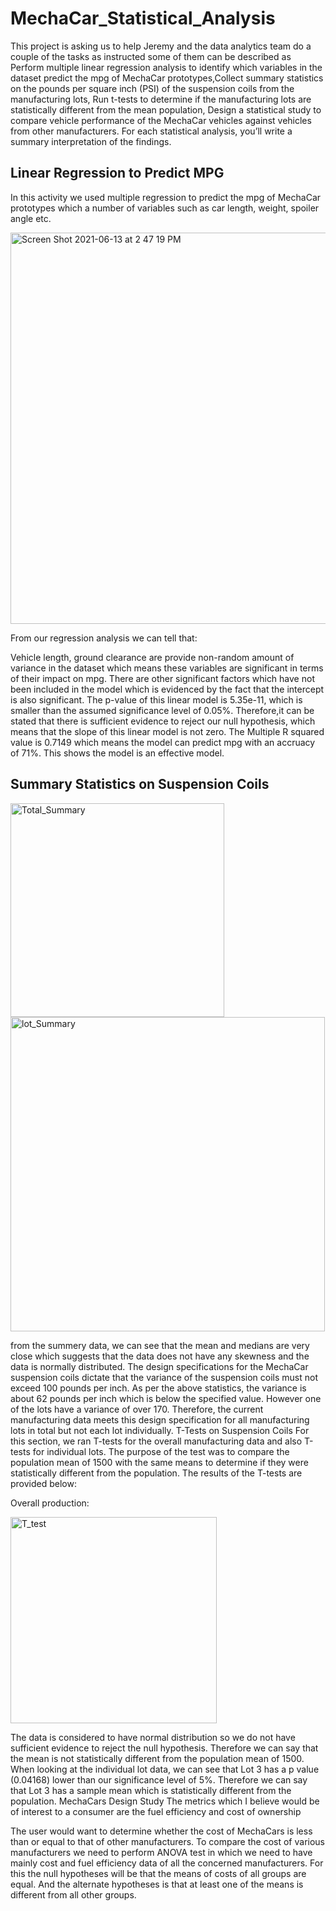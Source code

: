
# MechaCar_Statistical_Analysis

This project is asking us to help Jeremy and the data analytics team do a couple of the tasks as instructed some of them can be described as Perform multiple linear regression analysis to identify which variables in the dataset predict the mpg of MechaCar prototypes,Collect summary statistics on the pounds per square inch (PSI) of the suspension coils from the manufacturing lots, Run t-tests to determine if the manufacturing lots are statistically different from the mean population, Design a statistical study to compare vehicle performance of the MechaCar vehicles against vehicles from other manufacturers. For each statistical analysis, you’ll write a summary interpretation of the findings.

## Linear Regression to Predict MPG
In this activity we used multiple regression to predict the mpg of MechaCar prototypes which a number of variables such as car length, weight, spoiler angle etc.

<img width="626" alt="Screen Shot 2021-06-13 at 2 47 19 PM" src="https://user-images.githubusercontent.com/79885849/121819731-edd98080-cc4b-11eb-8145-2605d6833236.png">

From our regression analysis we can tell that:

Vehicle length, ground clearance are provide non-random amount of variance in the dataset which means these variables are significant in terms of their impact on mpg. There are other significant factors which have not been included in the model which is evidenced by the fact that the intercept is also significant.
The p-value of this linear model is 5.35e-11, which is smaller than the assumed significance level of 0.05%. Therefore,it can be stated that there is sufficient evidence to reject our null hypothesis, which means that the slope of this linear model is not zero.
The Multiple R squared value is 0.7149 which means the model can predict mpg with an accruacy of 71%. This shows the model is an effective model.

## Summary Statistics on Suspension Coils

<img width="342" alt="Total_Summary" src="https://user-images.githubusercontent.com/79885849/121819773-35f8a300-cc4c-11eb-8c02-9a06fa9fd236.png">

<img width="503" alt="lot_Summary" src="https://user-images.githubusercontent.com/79885849/121819775-35f8a300-cc4c-11eb-95f7-c0a807fce179.png">

from the summery data, we can see that the mean and medians are very close which suggests that the data does not have any skewness and the data is normally distributed.
The design specifications for the MechaCar suspension coils dictate that the variance of the suspension coils must not exceed 100 pounds per inch. As per the above statistics, the variance is about 62 pounds per inch which is below the specified value. However one of the lots have a variance of over 170. Therefore, the current manufacturing data meets this design specification for all manufacturing lots in total but not each lot individually.
T-Tests on Suspension Coils
For this section, we ran T-tests for the overall manufacturing data and also T-tests for individual lots. The purpose of the test was to compare the population mean of 1500 with the same means to determine if they were statistically different from the population. The results of the T-tests are provided below:

Overall production: 

<img width="330" alt="T_test" src="https://user-images.githubusercontent.com/79885849/121819794-545e9e80-cc4c-11eb-8113-4defc21afacd.png">

The data is considered to have normal distribution so we do not have sufficient evidence to reject the null hypothesis. Therefore we can say that the mean is not statistically different from the population mean of 1500.
When looking at the individual lot data, we can see that Lot 3 has a p value (0.04168) lower than our significance level of 5%. Therefore we can say that Lot 3 has a sample mean which is statistically different from the population.
MechaCars Design Study
The metrics which I believe would be of interest to a consumer are the fuel efficiency and cost of ownership

The user would want to determine whether the cost of MechaCars is less than or equal to that of other manufacturers. To compare the cost of various manufacturers we need to perform ANOVA test in which we need to have mainly cost and fuel efficiency data of all the concerned manufacturers. For this the null hypotheses will be that the means of costs of all groups are equal. And the alternate hypotheses is that at least one of the means is different from all other groups.

